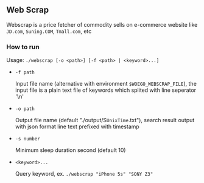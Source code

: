 ## Web Scrap 

Webscrap is a price fetcher of commodity sells on e-commerce website like `JD.com`, `Suning.COM`, `Tmall.com`, etc

### How to run

Usage: `./webscrap [-o <path>] [-f <path> | <keyword>...]`
    
* `-f path`

    Input file name (alternative with environment `$WOEGO_WEBSCRAP_FILE`), the input file is a plain text file of keywords which splited with line seperator '\n'

* `-o path`

    Output file name (default "./output/S`UnixTime`.txt"), search result output with json format line text prefixed with timestamp  

* `-s number`

    Minimum sleep duration second (default 10)
    
* `<keyword>...`

    Query keyword, ex. `./webscrap "iPhone 5s" "SONY Z3"`
